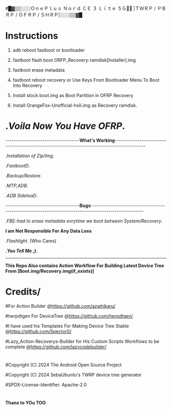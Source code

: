 #
#█▓▒▒░░░ＯｎｅＰｌｕｓ Ｎｏｒｄ ＣＥ ３ Ｌｉｔｅ ５Ｇ🦴🐾
|ＴＷＲＰ / ＰＢＲＰ / ＯＦＲＰ / ＳＨＲＰ|░░░▒▒▓█
#
# **Instructions**

1. adb reboot fastboot or bootloader
   
2. fastboot flash boot ORFP_Recovery-ramdisk[Installer].img
 
3. fastboot erase metadata
   
4. fastboot reboot recovery or Use Keys From Bootloader Menu To Boot Into Recovery
 
5. Install stock boot.img as Boot Partition in OFRP Recovery
 
6. Install OrangeFox-Unofficial-holi.img as Recovery ramdisk.
    

# **._Voila Now You Have OFRP_.**
------------------------------------**What's Working**---------------------------------------------------------------------------------------------

._Installation of Zip/Img_.

._FastbootD_.

._Backup/Restore_.

._MTP,ADB_.

._ADB SideloaD_.

------------------------------------**Bugs**-------------------------------------------------------------------------------------------------------

._FBE-had to erase metadata evrytime we boot between System/Recovery_.

**I am Not Responsible For Any Data Loss**

._Flashlight_. (Who Cares)

**._You Tell Me ;)_.**

---------------------------------------------------------------------------------------------------------------------------------------------------
**This Repo Also contains Action Workflow For Building Latest Device Tree From [Boot.img/Recovery.img(if_exists)]**

# Credits/

#For Action Builder @https://github.com/azwhikaru/

#twrpdtgen For DeviceTree @https://github.com/twrpdtgen/

#I have used his Templates For Making Device Tree Stable @https://github.com/Spector0/

#Lazy_Action-Recoverys-Builder for His Custom Scripts Workflows to be complete @https://github.com/lazycodebuilder/

#
#Copyright (C) 2024 The Android Open Source Project

#Copyright (C) 2024 SebaUbuntu's TWRP device tree generator

#SPDX-License-Identifier: Apache-2.0
#

**Thanx  to YOu TOO**
